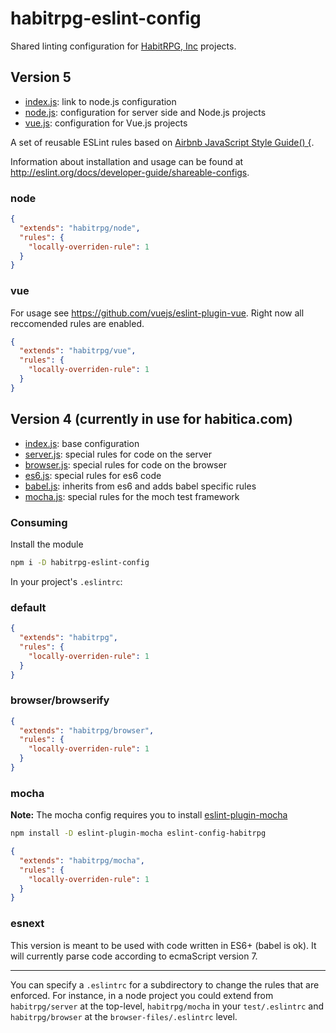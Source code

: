 habitrpg-eslint-config
===
Shared linting configuration for [HabitRPG, Inc](https://github.com/HabitRPG) projects.

## Version 5
- [index.js](./index.js): link to node.js configuration
- [node.js](./node.js): configuration for server side and Node.js projects
- [vue.js](./vue.js): configuration for Vue.js projects

A set of reusable ESLint rules based on [Airbnb JavaScript Style Guide() {](https://github.com/airbnb/javascript).

Information about installation and usage can be found at http://eslint.org/docs/developer-guide/shareable-configs.

### node

```json
{
  "extends": "habitrpg/node",
  "rules": {
    "locally-overriden-rule": 1
  }
}
```

### vue

For usage see https://github.com/vuejs/eslint-plugin-vue. Right now all reccomended rules are enabled.

```json
{
  "extends": "habitrpg/vue",
  "rules": {
    "locally-overriden-rule": 1
  }
}
```

## Version 4 (currently in use for habitica.com)

- [index.js](./index.js): base configuration
- [server.js](./server.js): special rules for code on the server
- [browser.js](./browser.js): special rules for code on the browser
- [es6.js](./es6.js): special rules for es6 code
- [babel.js](./babel.js): inherits from es6 and adds babel specific rules
- [mocha.js](./mocha.js): special rules for the moch test framework

### Consuming

Install the module

```bash
npm i -D habitrpg-eslint-config
```

In your project's `.eslintrc`:

### default

```json
{
  "extends": "habitrpg",
  "rules": {
    "locally-overriden-rule": 1
  }
}
```

### browser/browserify

```json
{
  "extends": "habitrpg/browser",
  "rules": {
    "locally-overriden-rule": 1
  }
}
```

### mocha

**Note:** The mocha config requires you to install [eslint-plugin-mocha](http://npmjs.com/eslint-plugin-mocha)

```bash
npm install -D eslint-plugin-mocha eslint-config-habitrpg
```

```json
{
  "extends": "habitrpg/mocha",
  "rules": {
    "locally-overriden-rule": 1
  }
}
```

### esnext

This version is meant to be used with code written in ES6+ (babel is ok). 
It will currently parse code according to ecmaScript version 7.

---

You can specify a `.eslintrc` for a subdirectory to change the rules that are enforced. For instance, in a node project you could extend from `habitrpg/server` at the top-level, `habitrpg/mocha` in your `test/.eslintrc` and `habitrpg/browser` at the `browser-files/.eslintrc` level.
